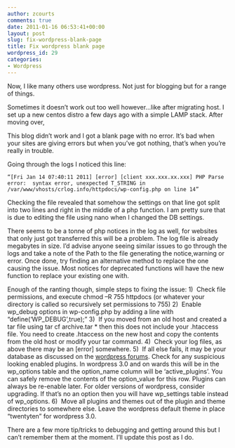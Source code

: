 ```yaml
---
author: zcourts
comments: true
date: 2011-01-16 06:53:41+00:00
layout: post
slug: fix-wordpress-blank-page
title: Fix wordpress blank page
wordpress_id: 29
categories:
- Wordpress
---
```


Now, I like many others use wordpress. Not just for blogging but for a range of things.

Sometimes it doesn’t work out too well however...like after migrating host.
I set up a new centos distro a few days ago with a simple LAMP stack. After moving over,

This blog didn’t work and I got a blank page with no error. It’s bad when your sites are giving errors
but when you’ve got nothing, that’s when you’re really in trouble.

Going through the logs I noticed this line:

    
    “[Fri Jan 14 07:40:11 2011] [error] [client xxx.xxx.xx.xxx] PHP Parse error:  syntax error, unexpected T_STRING in /var/www/vhosts/crlog.info/httpdocs/wp-config.php on line 14”


Checking the file revealed that somehow the settings on that line got
split into two lines and right in the middle of a php function.
I am pretty sure that is due to editing the file using nano when
I changed the DB settings.

There seems to be a tonne of php notices in the log as well, for websites
that only just got transferred this will be a problem.
The log file is already megabytes in size. I’d advise anyone seeing
similar issues to go through the logs and take a note of the
Path to the file generating the notice,warning or error.
Once done, try finding an alternative method to replace the one causing
the issue. Most notices for deprecated functions
will have the new function to replace your existing one with.

Enough of the ranting though, simple steps to fixing the issue:
1)  Check file permissions, and execute chmod –R 755 httpdocs (or whatever
your directory is called so recursively set permissions to 755)
2)  Enable wp_debug options in wp-config.php by adding a line
with “define(‘WP_DEBUG’,true);”
3)  If you moved from an old host and created a tar file using
tar cf archive.tar * then this does not include your .htaccess file.
You need to create .htaccess on the new host and copy the contents
from the old host or modify your tar command.
4)  Check your log files, as above there may be an [error] somewhere.
5)  If all else fails, it may be your database as discussed on
the [wordpress forums](http://wordpress.org/support/topic/posting-new-post-leads-to-blank-php-screen?replies=13#post-721909).
Check for any suspicious looking enabled plugins.
In wordpress 3.0 and on wards this will be in the wp_options table and
the option_name column will be ‘active_plugins’. You can safely remove
the contents of the option_value for this row. Plugins can always be re-enable
later. For older versions of wordpress, consider upgrading. If that’s no an
option then you will have wp_settings table instead of wp_options.
6)  Move all plugins and themes out of the plugin and theme directories to
somewhere else. Leave the wordpress default theme in place “twentyten” for wordpress 3.0.

There are a few more tip/tricks to debugging and getting around this but
I can’t remember them at the moment. I’ll update this post as I do.

